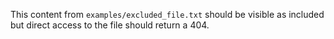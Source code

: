 This content from `examples/excluded_file.txt`   should be visible as included but direct access to the file should return a 404.

